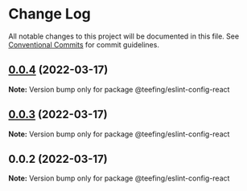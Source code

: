 # Change Log

All notable changes to this project will be documented in this file.
See [Conventional Commits](https://conventionalcommits.org) for commit guidelines.

## [0.0.4](https://github.com/teefing/eslint-config/compare/v0.0.3...v0.0.4) (2022-03-17)

**Note:** Version bump only for package @teefing/eslint-config-react





## [0.0.3](https://github.com/teefing/eslint-config/compare/v0.0.2...v0.0.3) (2022-03-17)

**Note:** Version bump only for package @teefing/eslint-config-react





## 0.0.2 (2022-03-17)

**Note:** Version bump only for package @teefing/eslint-config-react
